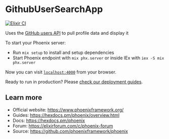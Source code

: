 # GithubUserSearchApp

[![Elixir CI](https://github.com/lgmfred/github-user-search-app/actions/workflows/CI.yml/badge.svg)](https://github.com/lgmfred/github-user-search-app/actions/workflows/CI.yml)

Uses the [GitHub users API](https://docs.github.com/en/rest/reference/users#get-a-user) to pull profile data and display it

To start your Phoenix server:

- Run `mix setup` to install and setup dependencies
- Start Phoenix endpoint with `mix phx.server` or inside IEx with `iex -S mix phx.server`

Now you can visit [`localhost:4000`](http://localhost:4000) from your browser.

Ready to run in production? Please [check our deployment guides](https://hexdocs.pm/phoenix/deployment.html).

## Learn more

- Official website: https://www.phoenixframework.org/
- Guides: https://hexdocs.pm/phoenix/overview.html
- Docs: https://hexdocs.pm/phoenix
- Forum: https://elixirforum.com/c/phoenix-forum
- Source: https://github.com/phoenixframework/phoenix
